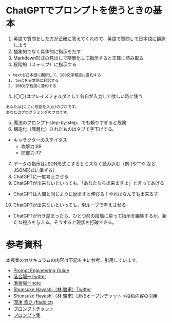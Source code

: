 # ChatGPTでプロンプトを使うときの基本

1. 英語で質問をした方が正確に答えてくれので、英語で質問して日本語に翻訳しよう
2. 抽象的でなく具体的に指示をだす
3. Markdown形式の見出しで階層化して指示すると正確に読み取る
4. 段階的（ステップ）に指示する
```
 × textを日本語に翻訳して、100文字程度に要約する  
 1. textを日本語に翻訳する  
 2. 100文字程度に要約する  
```
4. {〇〇}はプレイスフォルダとして各自が入力して欲しい時に使う
```
あなたは{ここに役割を入力}のプロです。
あなたはプログラミングのプロです。
```
5. 魔法のプロンプトstep-by-step、でも頼りすぎると危険
6. 構造化（階層化）されたものはタブで字下げする。
  - キャラクターのステイタス
    - 攻撃力:89
    - 防御力:77
7. データの指示はJSON形式にするとミスなく読み込む（例 {や""や,などJSON形式に準ずる）
8. ChatGPTに一度考えさせる
9. ChatGPTが出来ないといっても、「あなたなら出来ますよ」と言ってあげる
- ChatGPTは人間と同じように励ますと伸びる！やればなんでも出来る子
10. ChatGPTが出来ないといっても、別ループで考えさせる
- ChatGPTが行き詰まったら、ひとつ前の段階に戻って指示を編集するか、新たな視点を与える。そうすると現状を打破できる。

# 参考資料
本授業のカリキュラムの内容は下記を主に参考、引用しています。
- [Prompt Engineering Guide](https://www.promptingguide.ai/jp)
- [落合陽一Twitter](https://twitter.com/ochyai)
- [落合陽一note](https://note.com/ochyai/)
- [Shunsuke Hayashi（林 駿甫）Twitter](https://twitter.com/HaveShun/status/1645333992215023616)
- Shunsuke Hayashi（林 駿甫）LINEオープンチャット ※投稿内容の引用
- [深津 貴之 (fladdict)](https://note.com/fladdict/)
- [プロンプトチャット](https://prompts.chat/)
- [プロンプト集](https://prompt.quel.jp/)
